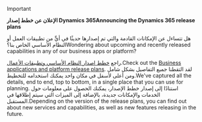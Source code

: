 > [!IMPORTANT]
> <span data-ttu-id="c897a-101">**الإعلان عن خطط إصدار Dynamics 365**</span><span class="sxs-lookup"><span data-stu-id="c897a-101">**Announcing the Dynamics 365 release plans**</span></span>
>
> <span data-ttu-id="c897a-102">هل تتساءل عن الإمكانات القادمة والتي تم إصدارها حديثًا في أيٍّ من تطبيقات العمل أو النظام الأساسي الخاص بنا؟</span><span class="sxs-lookup"><span data-stu-id="c897a-102">Wondering about upcoming and recently released capabilities in any of our business apps or platform?</span></span> 
> 
> <span data-ttu-id="c897a-103">راجع [خطط اصدار النظام الأساسي وتطبيقات الأعمال](https://go.microsoft.com/fwlink/?linkid=2010158).</span><span class="sxs-lookup"><span data-stu-id="c897a-103">Check out the [Business applications and platform release plans](https://go.microsoft.com/fwlink/?linkid=2010158).</span></span> <span data-ttu-id="c897a-104">لقد التقطنا جميع التفاصيل بشكل شامل ومن أعلى لأسفل في مكان واحد يمكنك استخدامه للتخطيط.</span><span class="sxs-lookup"><span data-stu-id="c897a-104">We've captured all the details, end to end, top to bottom, in a single place that you can use for planning.</span></span> <span data-ttu-id="c897a-105">استنادًا إلى إصدار خطط الإصدار، يمكنك الحصول على معلومات حول الخدمات والإمكانات جديدة، بالإضافة إلى الميزات التي سيتم إطلاقها في المستقبل.</span><span class="sxs-lookup"><span data-stu-id="c897a-105">Depending on the version of the release plans, you can find out about new services and capabilities, as well as new features releasing in the future.</span></span>
